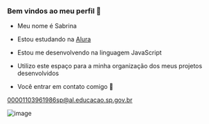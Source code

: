 ### Bem vindos ao meu perfil 🩷

- Meu nome é Sabrina

- Estou estudando na [Alura](https://www.alura.com.br)
- Estou me desenvolvendo na linguagem JavaScript
- Utilizo este espaço para a minha organização dos meus projetos desenvolvidos

- Você entrar em contato comigo 📧

00001103961986sp@al.educacao.sp.gov.br


![image](https://github.com/user-attachments/assets/47c0c92e-70b8-4369-830e-4e15ac8cde9c)
